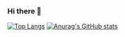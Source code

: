 ### Hi there 👋

[![Top Langs](https://github-readme-stats.vercel.app/api/top-langs/?username=nishi240masa)](https://github.com/anuraghazra/github-readme-stats)
[![Anurag's GitHub stats](https://github-readme-stats.vercel.app/api?username=nishi240masa)](https://github.com/anuraghazra/github-readme-stats)

<!--
<img src ="https://tappil-web.onrender.com/api/myscore?name=west&&"><img src ="https://tappil-web.onrender.com/api/gif?name=west&" width="220" height="200">


**nishi240masa/nishi240masa** is a ✨ _special_ ✨ repository because its `README.md` (this file) appears on your GitHub profile.

Here are some ideas to get you started:

- 🔭 I’m currently working on ...
- 🌱 I’m currently learning ...
- 👯 I’m looking to collaborate on ...
- 🤔 I’m looking for help with ...
- 💬 Ask me about ...
- 📫 How to reach me: ...
- 😄 Pronouns: ...
- ⚡ Fun fact: ...
-->

